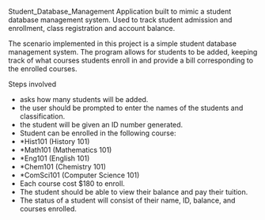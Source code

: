 Student_Database_Management
Application built to mimic a student database management system. Used to track student admission and enrollment, class registration and account balance.

The scenario implemented in this project is a simple student database management system. 
The program allows for students to be added, keeping track of what courses students enroll in and provide a bill corresponding to the enrolled courses.

Steps involved
- asks how many students will be added.
- the user should be prompted to enter the names of the students and classification.
- the student will be given an ID number generated.
- Student can be enrolled in the following course:
- *Hist101 (History 101)
- *Math101 (Mathematics 101)
- *Eng101 (English 101)
- *Chem101 (Chemistry 101)
- *ComSci101 (Computer Science 101)
- Each course cost $180 to enroll.
- The student should be able to view their balance and pay their tuition.
- The status of a student will consist of their name, ID, balance, and courses enrolled.